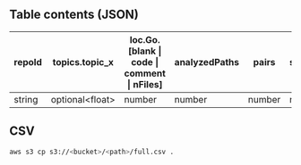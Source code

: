 ## Table contents (JSON)

| repoId | topics.topic_x    | loc.Go.\[blank \| code \| comment \| nFiles\] | analyzedPaths | pairs  | similarities | issues | license            | commits | createdAt | contributors | stars  | languages.\[Go \| Java \| etc\] | 
|--------|-------------------|-----------------------------------------------|---------------|--------|--------------|--------|--------------------|---------|-----------|--------------|--------|---------------------------------|
| string | optional\<float\> | number                                        | number        | number | number       | number | optional\<string\> | number  | string    | number       | number | number                          |


## CSV

```bash
aws s3 cp s3://<bucket>/<path>/full.csv .
```